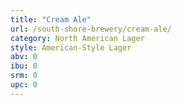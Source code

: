```yaml
---
title: "Cream Ale"
url: /south-shore-brewery/cream-ale/
category: North American Lager
style: American-Style Lager
abv: 0
ibu: 0
srm: 0
upc: 0
---
```


